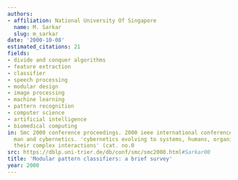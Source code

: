 ```yaml
---
authors:
- affiliation: National University Of Singapore
  name: M. Sarkar
  slug: m_sarkar
date: '2000-10-08'
estimated_citations: 21
fields:
- divide and conquer algorithms
- feature extraction
- classifier
- speech processing
- modular design
- image processing
- machine learning
- pattern recognition
- computer science
- artificial intelligence
- biomedical computing
in: Smc 2000 conference proceedings. 2000 ieee international conference on systems,
  man and cybernetics. 'cybernetics evolving to systems, humans, organizations, and
  their complex interactions' (cat. no.0
src: https://dblp.uni-trier.de/db/conf/smc/smc2000.html#Sarkar00
title: 'Modular pattern classifiers: a brief survey'
year: 2000
---
```

